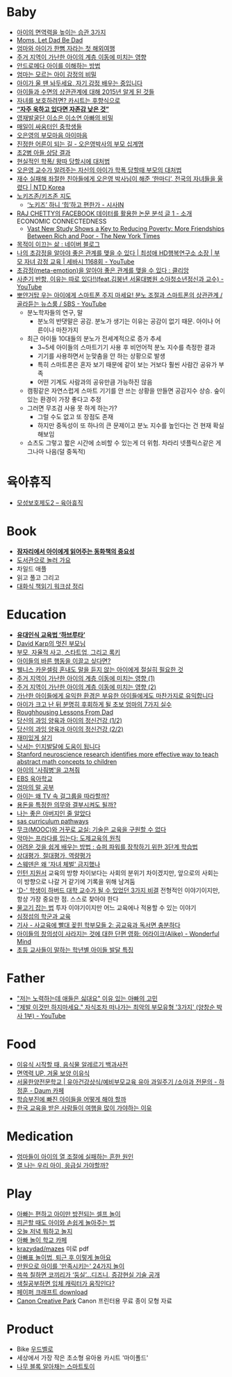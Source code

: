 Baby
====
* [아이의 면역력을 높이는 습관 3가지](http://www.huffingtonpost.kr/2015/06/04/story_n_7508802.html)
* [Moms, Let Dad Be Dad](http://www.wsj.com/articles/what-dads-play-does-for-kids-1434476561)
* [엄마와 아이가 한뼘 자라는 첫 해외여행](https://news.v.daum.net/v/20150625141853715)
* [주거 지역이 가난한 아이의 계층 이동에 미치는 영향](http://ppss.kr/archives/48611)
* [안드로메다 아이를 이해하는 방법](http://ppss.kr/archives/52539)
* [엄마는 모르는 아이 감정의 비밀](https://news.v.daum.net/v/20150910103209610)
* [아이가 울 땐 놔두세요, 자기 감정 배우는 중입니다](http://v.media.daum.net/v/20170525030323649?d=y)
* [아이들과 수면의 상관관계에 대해 2015년 알게 된 것들](http://www.huffingtonpost.kr/2015/09/17/story_n_8150858.html)
* [자녀를 보호하려면? 카시트는 후향식으로](http://auto.daum.net/review/newsview.daum?newsid=MD20160414163426933)
* [**“자주 욱하고 있다면 자존감 낮은 것”**](http://www.hankookilbo.com/m/v/8ab2d8ce55d143c29340bb6a6b0fe5f0)
* [영재발굴단 이소은 이소연 아빠의 비밀](http://m.blog.naver.com/ivoryegg/220925977488)
* [매일이 싸움터인 중학생들](http://www.koreatimes.com/article/20170605/1059904)
* [오은영의 부모마음 아이마음](http://m.media.daum.net/m/media/series/54237)
* [진정한 어른이 되는 길 - 오은영박사의 부모 십계명](https://ggolburi.tistory.com/entry/%EC%A7%84%EC%A0%95%ED%95%9C-%EC%96%B4%EB%A5%B8%EC%9D%B4-%EB%90%98%EB%8A%94-%EA%B8%B8-%EC%98%A4%EC%9D%80%EC%98%81%EB%B0%95%EC%82%AC%EC%9D%98-%EB%B6%80%EB%AA%A8-%EC%8B%AD%EA%B3%84%EB%AA%85)
* [초2병 아들 상담 결과](http://jh4hj.tistory.com/entry/%EC%B4%882%EB%B3%91-%EC%95%84%EB%93%A4-%EC%83%81%EB%8B%B4-%EA%B2%B0%EA%B3%BC)
* [현실적인 학폭/ 왕따 당할시에 대처법](https://www.fmkorea.com/best/773172623)
* [오은영 교수가 알려주는 자신의 아이가 학폭 당할때 부모의 대처법](http://realnews.cafe24.com/posts1360)
* [재수 실패해 좌절한 친아들에게 오은영 박사님이 해준 ‘한마디’, 전국의 자녀들을 울렸다 | NTD Korea](https://www.ntdtv.kr/uplifting/%EB%9D%BC%EC%9D%B4%ED%94%84/%EC%9E%AC%EC%88%98-%EC%8B%A4%ED%8C%A8%ED%95%B4-%EC%A2%8C%EC%A0%88%ED%95%9C-%EC%B9%9C%EC%95%84%EB%93%A4%EC%97%90%EA%B2%8C-%EC%98%A4%EC%9D%80%EC%98%81-%EB%B0%95%EC%82%AC%EB%8B%98%EC%9D%B4-%ED%95%B4.htm)
* [노키즈존/키즈존 지도](http://yesnokids.net/)
  * [‘노키즈’ 하니 ‘힙’하고 편한가 - 시사IN](https://www.sisain.co.kr/news/articleView.html?idxno=47424)
* [RAJ CHETTY의 FACEBOOK 데이터를 활용한 논문 분석 글 1 - 소개](https://www.facebook.com/hyeunseung82/posts/pfbid08t2z9PNNt7XpHUL7vzwZXPDe8FwtfqrmujPVWEXjVvaqxbCBvT5b9NC8rKuvsDAul) ECONOMIC CONNECTEDNESS
  * [Vast New Study Shows a Key to Reducing Poverty: More Friendships Between Rich and Poor - The New York Times](https://www.nytimes.com/interactive/2022/08/01/upshot/rich-poor-friendships.html)
* [목적이 이끄는 삶 : 네이버 블로그](https://blog.naver.com/juliuschun/222989938735)
* [나의 초감정을 알아야 좋은 관계를 맺을 수 있다 | 최성애 HD행복연구소 소장 | 부모 자녀 감정 교육 | 세바시 1168회 - YouTube](https://www.youtube.com/watch?v=myNrN9t2DT8)
* [초감정(meta-emotion)을 알아야 좋은 관계를 맺을 수 있다 : 클리앙](https://www.clien.net/service/board/cm_baby/17090994?od=T31&po=0&category=0&groupCd=)
* [사춘기 반항, 이유는 따로 있다!!(feat.김붕년 서울대병원 소아청소년정신과 교수) - YouTube](https://www.youtube.com/watch?v=BvL5sRTIA9Y)
* [뽀얀거탑 우는 아이에게 스마트폰 주지 마세요! 분노 조절과 스마트폰의 상관관계 / 골라듣는 뉴스룸 / SBS - YouTube](https://www.youtube.com/watch?v=tIWyZIlrAPI)
  * 분노학자들의 연구, 말
    * 분노의 반댓말은 공감. 분노가 생기는 이유는 공감이 없기 때문. 아이나 어른이나 마찬가지
  * 최근 아이들 10대들의 분노가 전세계적으로 증가 추세
    * 3~5세 아이들의 스마트기기 사용 후 비언어적 분노 지수를 측정한 결과
    * 기기를 사용하면서 눈맞춤을 안 하는 상황으로 발생
    * 특히 스마트폰은 혼자 보기 때문에 같이 보는 거보다 훨씬 사람간 공유가 부족
    * 어떤 기계도 사람과의 공유만큼 가능하진 않음
  * 캠핑같은 자연스럽게 스마트 기기를 안 쓰는 상황을 만들면 공감지수 상승. 숲이 있는 환경이 가장 좋다고 추정
  * 그러면 무조검 사용 못 하게 하는가?
    * 그럴 수도 없고 또 장점도 존재
    * 하지만 중독성이 또 하나의 큰 문제이고 분노 지수를 높인다는 건 현재 확실해보임
  * 쇼츠도 그렇고 짧은 시간에 소비할 수 있는게 더 위험. 차라리 넷플릭스같은 게 그나마 나음(덜 중독적)

# 육아휴직
* [모성보호제도2 – 육아휴직](https://blog.rocketpunch.com/2017/11/07/%EC%9D%B8%EC%82%AC%EB%85%B8%EB%AC%B4-%EA%B0%80%EC%9D%B4%EB%93%9C-%EB%AA%A8%EC%84%B1%EB%B3%B4%ED%98%B8%EC%A0%9C%EB%8F%842-%EC%9C%A1%EC%95%84%ED%9C%B4%EC%A7%81/)

# Book
* [**잠자리에서 아이에게 읽어주는 동화책의 중요성**](http://newspeppermint.com/2015/08/18/bedtimestory/)
* [도서관으로 놀러 가요](https://news.v.daum.net/v/20150618091726117)
* 차일드 애플
* 읽고 풀고 그리고
* [대화식 책읽기 워크샵 정리](https://medium.com/@strncpy/%EB%8C%80%ED%99%94%EC%8B%9D-%EC%B1%85%EC%9D%BD%EA%B8%B0-%EC%9B%8C%ED%81%AC%EC%83%B5-%EC%A0%95%EB%A6%AC-8b4fcf01a2c)

# Education
* [**유대인식 교육법 ‘하브루타’**](http://news.joins.com/article/19052009)
* [David Karp의 멋진 부모님](http://www.thestartupbible.com/2013/07/tumblr-david-karp-cool-parents.html)
* [부모, 자율적 사고, 스타트업, 그리고 록키](http://www.thestartupbible.com/2015/12/korean-parents-are-part-of-the-problem-when-it-comes-to-free-thinking-and-startups.html)
* [아이들의 바른 행동을 이끌고 싶다면?](https://news.v.daum.net/v/20141224181505183)
* [웰니스 카운셀링 혼내도 말을 듣지 않는 아이에게 절실히 필요한 것](http://www.davida.or.kr/board/bbs/board.php?bo_table=_community_02&wr_id=87&page=3)
* [주거 지역이 가난한 아이의 계층 이동에 미치는 영향 (1)](http://newspeppermint.com/2015/05/05/mobility-2/)
* [주거 지역이 가난한 아이의 계층 이동에 미치는 영향 (2)](http://newspeppermint.com/2015/05/05/mobility2/)
* [가난한 아이들에게 유익한 환경은 부유한 아이들에게도 마찬가지로 유익합니다](http://newspeppermint.com/2015/05/13/poorkids_richkids/)
* [아이가 크고 난 뒤 분명히 후회하게 될 초보 엄마의 7가지 실수](http://www.huffingtonpost.kr/2015/05/26/story_n_7348022.html)
* [Roughhousing Lessons From Dad](http://www.wsj.com/articles/roughhousing-lessons-from-dad-1402444262)
* [당신의 과잉 양육과 아이의 정신건강 (1/2)](http://newspeppermint.com/2015/07/08/overparenting-and-depression1/)
* [당신의 과잉 양육과 아이의 정신건강 (2/2)](http://newspeppermint.com/2015/07/08/overparenting-and-depression2/)
* [재미있게 살기](http://ppss.kr/archives/48550)
* [낙서는 인지발달에 도움이 됩니다](http://newspeppermint.com/2015/07/12/doodling-for-cognitive-benefits/)
* [Stanford neuroscience research identifies more effective way to teach abstract math concepts to children](https://ed.stanford.edu/news/stanford-neuroscience-research-identifies-more-effective-way-teach-abstract-math-concepts)
* [아이의 '사줘병'을 고쳐줘](http://enfant.designhouse.co.kr/magazine/type2view.php?num=71110)
* [EBS 육아학교](http://tvpot.daum.net/mypot/Top.do?ownerid=4LkjDwbbLuA0)
* [엄마의 말 공부](http://m.newsfund.media.daum.net/project/308)
* [아이는 왜 TV 속 걸그룹을 따라할까?](http://media.daum.net/life/living/wedding/newsview?newsId=20151028095537137)
* [용돈을 특정한 의무와 결부시켜도 될까?](http://media.daum.net/life/living/wedding/newsview?newsId=20151229103924854)
* [나는 좋은 아버지인 줄 알았다](https://storyfunding.daum.net/project/4653/episodes)
* [sas curriculum pathways](https://www.sascurriculumpathways.com/portal/)
* [무크(MOOC)와 거꾸로 교실: 기술은 교육을 구원할 수 없다](http://slownews.kr/39610)
* [악마는 프라다를 입는다: 도제교육의 원칙](http://ppss.kr/archives/57633)
* [어려운 것을 쉽게 배우는 방법 : 슈퍼 파워를 장착하기 위한 3단계 학습법](http://www.moreagile.net/2016/02/learning-new-stuff.html)
* [상대평가, 절대평가, 역량평가](http://hl1itj.tistory.com/180)
* [스웨덴은 왜 '자녀 체벌' 금지했나](http://v.media.daum.net/v/20180725160226626)
* [인턴 지원서](https://sungmooncho.com/2019/03/02/internship/) 교육의 방향 차이보다는 사회의 분위기 차이겠지만, 앞으로의 사회는 이 방향으로 나갈 거 같기에 기록을 위해 남겨둠
* ['D-' 학생이 하버드 대학 교수가 될 수 있었던 3가지 비결](https://jolggu.tistory.com/738) 전형적인 이야기이지만, 항상 가장 중요한 점. 스스로 찾아야 한다
* [물고기 잡는 법](https://www.thestartupbible.com/2019/10/show-your-founder-how-to-catch-a-fish-and-she-will-make-magic-happen.html) 투자 이야기이지만 어느 교육에나 적용할 수 있는 이야기
* [심정섭의 학군과 교육](https://blog.naver.com/jonathanshim)
* [기사 - 사교육에 빨대 꽂힌 학부모들 2: 공교육과 독서면 충분하다](https://www.ddanzi.com/ddanziNews/695545873)
* [아이들의 창의성이 사라지는 것에 대한 단편 영화: 어라이크(Alike) - Wonderful Mind](https://wonderfulmind.co.kr/alike-short-film-reflect-childrens-creativity/)
* [초등 교사들이 말하는 학년별 아이들 발달 특징](https://steinerinstitute.tistory.com/entry/%EC%B4%88%EB%93%B1-%EA%B5%90%EC%82%AC%EB%93%A4%EC%9D%B4-%EB%A7%90%ED%95%98%EB%8A%94-%ED%95%99%EB%85%84%EB%B3%84-%EC%95%84%EC%9D%B4%EB%93%A4-%ED%8A%B9%EC%A7%95)

# Father
* ["저는 노력하는데 애들은 싫대요" 이유 있는 아빠의 고민](http://v.media.daum.net/v/20171107102006790)
* ["제발 이것만 하지마세요." 자식조차 떠나가는 최악의 부모유형 '3가지' (양창순 박사 1부) - YouTube](https://www.youtube.com/watch?v=NNx-6RY7K-0)

# Food
* [이유식 시작할 때, 음식물 알레르기 백과사전](https://news.v.daum.net/v/20141212130709228)
* [면역력 UP, 겨울 보양 이유식](https://news.v.daum.net/v/20141212130709229)
* [서울한양전문학교 | 유아건강상식/예비부모교육 유아 과일주기 /소아과 전문의 - 하정훈 - Daum 카페](https://cafe.daum.net/dudwls1100/L1Gi/148?q=%EC%9C%A0%EC%95%84%20%EB%94%B8%EA%B8%B0%20%EB%A8%B9%EC%9D%84%20%EC%88%98%20%EC%9E%88%EB%8A%94%20%EA%B0%9C%EC%9B%94&re=1)
* [학습부진에 빠진 아이들을 어떻게 해야 할까](http://www.huffingtonpost.kr/wonsun-yu/story_b_8041644.html)
* [한국 교육을 받은 사람들이 여행을 많이 가야하는 이유](http://ppss.kr/archives/57194)

# Medication
* [엄마들이 아이의 열 조절에 실패하는 흔한 원인](http://media.daum.net/life/living/wedding/newsview?newsId=20160113103602950)
* [열 나는 우리 아이, 응급실 가야할까?](http://media.daum.net/life/living/wedding/newsview?newsId=20160129164548437)

# Play
* [아빠는 편하고 아이만 방전되는 셀프 놀이](http://media.daum.net/life/living/photo/newsview?newsId=20150403100104411)
* [피곤할 때도 아이와 손쉽게 놀아주는 법](http://media.daum.net/life/outdoor/photo/newsview?newsId=20160120185927782)
* [오늘 저녁 뭐하고 놀지](http://play.ibabynews.com/)
* [아빠 놀이 학교 카페](http://cafe.naver.com/swdad)
* [krazydad/mazes](http://krazydad.com/mazes/) 미로 pdf
* [아빠표 놀이법, 퇴근 후 이렇게 놀아요](https://news.v.daum.net/v/20150828113207225)
* [만원으로 아이를 '만족시키는' 24가지 놀이](http://www.insight.co.kr/article.php?ArtNo=33063)
* [쓱쓱 칠하면 코끼리가 ‘둥실’…디즈니, 증강현실 기술 공개](http://www.bloter.net/archives/240225)
* [색칠공부하면 입체 캐릭터가 움직인다?](http://techholic.co.kr/archives/41713)
* [페이퍼 크래프트 download](http://cp.c-ij.com/en/categories/CAT-ST01-0071/top.html)
* [Canon Creative Park](https://creativepark.canon/) Canon 프린터용 무료 종이 모형 자료

# Product
* Bike [우드벨로](http://m.blog.naver.com/bong5481/10093100748)
* 세상에서 가장 작은 초소형 유아용 카시트 '마이폴드'
* [나무 블록 알아채는 스마트토이](http://techholic.co.kr/archives/42091)

